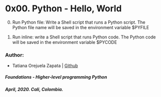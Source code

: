 # 0x00. Python - Hello, World

0. Run Python file: Write a Shell script that runs a Python script.
The Python file name will be saved in the environment variable $PYFILE

1. Run inline: write a Shell script that runs Python code.
The Python code will be saved in the environment variable $PYCODE

### Author:
* Tatiana Orejuela Zapata | [Github](https://github.com/tatsOre)

##### Foundations - Higher-level programming  Python
##### April, 2020. Cali, Colombia.